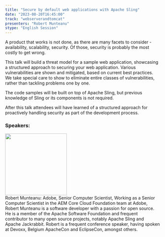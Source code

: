 ```yaml
---
title: "Secure by default web applications with Apache Sling"
date: "2023-08-20T16:45:00" 
track: "webserverandtomcat"
presenters: "Robert Munteanu"
stype: "English Session"
---
```

A product that works is not done, as there are many facets to consider - availability, scalability, security. Of those, security is probably the most costly to get wrong.

This talk will build a threat model for a sample web application, showcasing a structured approach to securing your web application. Various vulnerabilities are shown and mitigated, based on current best practices. We take special care to show to eliminate entire classes of vulnerabilities, rather than tackling problems one by one.

The code samples will be built on top of Apache Sling, but previous knowledge of Sling or its components is not required.

After this talk attendees will have learned of a structured approach for proactively handling security as part of the development process.
 ### Speakers: 
 <img src="https://img.bagevent.com/resource/20230612/0541416620.jpg" width="200" /><br>Robert Munteanu: Adobe, Senior Computer Scientist, Working as a Senior Computer Scientist in the AEM Core Cloud Foundation team at Adobe, Robert Munteanu is a software developer with a passion for open source. He is a member of the Apache Software Foundation and frequent contributor to many open source projects, notably Apache Sling and Apache Jackrabbit. Robert is a frequent conference speaker, having spoken at Devoxx, Belgium ApacheCon and EclipseCon, amongst others.
 <br><br>